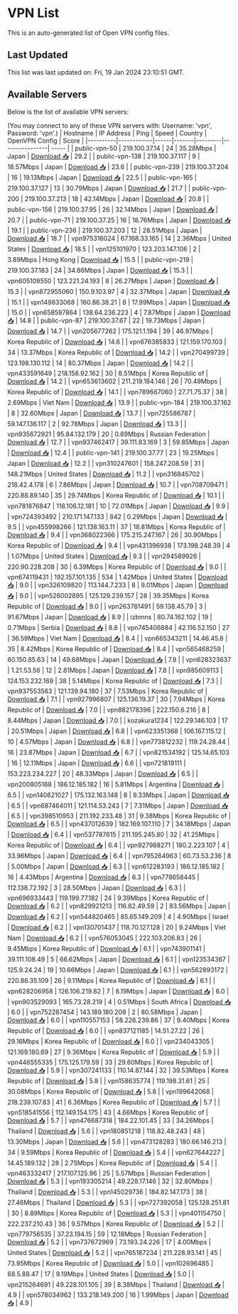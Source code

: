 # VPN List

This is an auto-generated list of Open VPN config files.

## Last Updated

This list was last updated on: Fri, 19 Jan 2024 23:10:51 GMT.

## Available Servers

Below is the list of available VPN servers:

(You may connect to any of these VPN servers with: Username: 'vpn', Password: 'vpn'.)
| Hostname | IP Address | Ping | Speed | Country | OpenVPN Config | Score |
|----------|------------|------|-------|---------|----------------| ----- |
| public-vpn-50 | 219.100.37.14 | 24 | 35.28Mbps | Japan | [Download 📥](./configs/server_0_JP.ovpn) | 29.2 |
| public-vpn-138 | 219.100.37.117 | 9 | 18.57Mbps | Japan | [Download 📥](./configs/server_1_JP.ovpn) | 23.6 |
| public-vpn-239 | 219.100.37.204 | 16 | 19.13Mbps | Japan | [Download 📥](./configs/server_2_JP.ovpn) | 22.5 |
| public-vpn-165 | 219.100.37.127 | 13 | 30.79Mbps | Japan | [Download 📥](./configs/server_3_JP.ovpn) | 21.7 |
| public-vpn-200 | 219.100.37.213 | 18 | 42.14Mbps | Japan | [Download 📥](./configs/server_4_JP.ovpn) | 20.8 |
| public-vpn-156 | 219.100.37.95 | 26 | 32.14Mbps | Japan | [Download 📥](./configs/server_5_JP.ovpn) | 20.7 |
| public-vpn-71 | 219.100.37.25 | 16 | 18.76Mbps | Japan | [Download 📥](./configs/server_6_JP.ovpn) | 19.1 |
| public-vpn-236 | 219.100.37.203 | 12 | 28.51Mbps | Japan | [Download 📥](./configs/server_7_JP.ovpn) | 18.7 |
| vpn975316024 | 67.168.33.165 | 14 | 2.36Mbps | United States | [Download 📥](./configs/server_8_US.ovpn) | 18.5 |
| vpn125101970 | 123.203.147.106 | 2 | 3.89Mbps | Hong Kong | [Download 📥](./configs/server_9_HK.ovpn) | 15.5 |
| public-vpn-219 | 219.100.37.183 | 24 | 34.86Mbps | Japan | [Download 📥](./configs/server_10_JP.ovpn) | 15.3 |
| vpn605109550 | 123.221.24.193 | 8 | 26.27Mbps | Japan | [Download 📥](./configs/server_11_JP.ovpn) | 15.3 |
| vpn872955060 | 150.9.103.97 | 4 | 32.37Mbps | Japan | [Download 📥](./configs/server_12_JP.ovpn) | 15.1 |
| vpn149833068 | 160.86.38.21 | 8 | 17.99Mbps | Japan | [Download 📥](./configs/server_13_JP.ovpn) | 15.0 |
| vpn658597864 | 138.64.236.223 | 4 | 7.87Mbps | Japan | [Download 📥](./configs/server_14_JP.ovpn) | 14.8 |
| public-vpn-87 | 219.100.37.67 | 22 | 19.73Mbps | Japan | [Download 📥](./configs/server_15_JP.ovpn) | 14.7 |
| vpn205677262 | 175.121.1.194 | 39 | 46.97Mbps | Korea Republic of | [Download 📥](./configs/server_16_KR.ovpn) | 14.6 |
| vpn676385833 | 121.159.170.103 | 34 | 13.37Mbps | Korea Republic of | [Download 📥](./configs/server_17_KR.ovpn) | 14.2 |
| vpn270499739 | 123.198.130.112 | 14 | 80.37Mbps | Japan | [Download 📥](./configs/server_18_JP.ovpn) | 14.2 |
| vpn433591649 | 218.158.92.162 | 30 | 8.51Mbps | Korea Republic of | [Download 📥](./configs/server_19_KR.ovpn) | 14.2 |
| vpn653613602 | 211.219.184.146 | 26 | 70.49Mbps | Korea Republic of | [Download 📥](./configs/server_20_KR.ovpn) | 14.1 |
| vpn789667060 | 27.71.75.37 | 38 | 2.69Mbps | Viet Nam | [Download 📥](./configs/server_21_VN.ovpn) | 13.9 |
| public-vpn-184 | 219.100.37.162 | 8 | 32.60Mbps | Japan | [Download 📥](./configs/server_22_JP.ovpn) | 13.7 |
| vpn725586787 | 59.147.136.117 | 2 | 92.78Mbps | Japan | [Download 📥](./configs/server_23_JP.ovpn) | 13.3 |
| vpn935672921 | 95.84.132.179 | 20 | 0.89Mbps | Russian Federation | [Download 📥](./configs/server_24_RU.ovpn) | 12.7 |
| vpn937462417 | 39.111.83.169 | 3 | 59.85Mbps | Japan | [Download 📥](./configs/server_25_JP.ovpn) | 12.4 |
| public-vpn-141 | 219.100.37.77 | 23 | 19.25Mbps | Japan | [Download 📥](./configs/server_26_JP.ovpn) | 12.2 |
| vpn310247601 | 158.247.208.59 | 31 | 148.21Mbps | United States | [Download 📥](./configs/server_27_US.ovpn) | 11.2 |
| vpn316845702 | 218.42.4.178 | 6 | 7.86Mbps | Japan | [Download 📥](./configs/server_28_JP.ovpn) | 10.7 |
| vpn708709471 | 220.88.89.140 | 35 | 29.74Mbps | Korea Republic of | [Download 📥](./configs/server_29_KR.ovpn) | 10.1 |
| vpn781876847 | 118.106.12.181 | 10 | 72.01Mbps | Japan | [Download 📥](./configs/server_30_JP.ovpn) | 9.9 |
| vpn724393492 | 210.171.147.133 | 842 | 0.29Mbps | Japan | [Download 📥](./configs/server_31_JP.ovpn) | 9.5 |
| vpn455998266 | 121.138.163.11 | 37 | 18.81Mbps | Korea Republic of | [Download 📥](./configs/server_32_KR.ovpn) | 9.4 |
| vpn368022366 | 175.215.247.167 | 26 | 30.90Mbps | Korea Republic of | [Download 📥](./configs/server_33_KR.ovpn) | 9.4 |
| vpn431396938 | 173.198.248.39 | 4 | 1.07Mbps | United States | [Download 📥](./configs/server_34_US.ovpn) | 9.3 |
| vpn294589926 | 220.90.228.208 | 30 | 6.39Mbps | Korea Republic of | [Download 📥](./configs/server_35_KR.ovpn) | 9.0 |
| vpn674119431 | 192.157.101.135 | 534 | 1.42Mbps | United States | [Download 📥](./configs/server_36_US.ovpn) | 9.0 |
| vpn326109820 | 113.144.7.233 | 8 | 9.01Mbps | Japan | [Download 📥](./configs/server_37_JP.ovpn) | 9.0 |
| vpn526002895 | 125.129.239.157 | 28 | 39.35Mbps | Korea Republic of | [Download 📥](./configs/server_38_KR.ovpn) | 9.0 |
| vpn263781491 | 59.138.45.79 | 3 | 91.67Mbps | Japan | [Download 📥](./configs/server_39_JP.ovpn) | 8.9 |
| izbmns | 80.74.162.102 | 19 | 0.71Mbps | Serbia | [Download 📥](./configs/server_40_RS.ovpn) | 8.8 |
| vpn745406884 | 42.116.52.150 | 27 | 36.59Mbps | Viet Nam | [Download 📥](./configs/server_41_VN.ovpn) | 8.4 |
| vpn665343211 | 14.46.45.8 | 35 | 8.42Mbps | Korea Republic of | [Download 📥](./configs/server_42_KR.ovpn) | 8.4 |
| vpn565468259 | 60.150.85.63 | 14 | 49.68Mbps | Japan | [Download 📥](./configs/server_43_JP.ovpn) | 7.8 |
| vpn628323637 | 1.21.53.56 | 12 | 2.81Mbps | Japan | [Download 📥](./configs/server_44_JP.ovpn) | 7.8 |
| vpn985609113 | 124.153.232.169 | 38 | 5.14Mbps | Korea Republic of | [Download 📥](./configs/server_45_KR.ovpn) | 7.3 |
| vpn937553563 | 121.139.94.180 | 37 | 7.53Mbps | Korea Republic of | [Download 📥](./configs/server_46_KR.ovpn) | 7.1 |
| vpn927996807 | 125.136.19.37 | 30 | 7.94Mbps | Korea Republic of | [Download 📥](./configs/server_47_KR.ovpn) | 7.0 |
| vpn882178396 | 222.150.6.216 | 8 | 8.44Mbps | Japan | [Download 📥](./configs/server_48_JP.ovpn) | 7.0 |
| kozakura1234 | 122.29.146.103 | 17 | 20.51Mbps | Japan | [Download 📥](./configs/server_49_JP.ovpn) | 6.8 |
| vpn623351368 | 106.167.115.12 | 10 | 4.57Mbps | Japan | [Download 📥](./configs/server_50_JP.ovpn) | 6.8 |
| vpn773812232 | 119.24.28.44 | 16 | 23.87Mbps | Japan | [Download 📥](./configs/server_51_JP.ovpn) | 6.7 |
| vpn821534192 | 125.14.65.103 | 16 | 12.11Mbps | Japan | [Download 📥](./configs/server_52_JP.ovpn) | 6.6 |
| vpn721819111 | 153.223.234.227 | 20 | 48.33Mbps | Japan | [Download 📥](./configs/server_53_JP.ovpn) | 6.5 |
| vpn200805168 | 186.12.185.182 | 16 | 5.81Mbps | Argentina | [Download 📥](./configs/server_54_AR.ovpn) | 6.5 |
| vpn140621027 | 175.132.163.148 | 8 | 9.33Mbps | Japan | [Download 📥](./configs/server_55_JP.ovpn) | 6.5 |
| vpn687464011 | 121.114.53.243 | 7 | 7.31Mbps | Japan | [Download 📥](./configs/server_56_JP.ovpn) | 6.5 |
| vpn398510953 | 211.192.233.48 | 31 | 9.38Mbps | Korea Republic of | [Download 📥](./configs/server_57_KR.ovpn) | 6.5 |
| vpn437012639 | 182.169.107.110 | 7 | 34.18Mbps | Japan | [Download 📥](./configs/server_58_JP.ovpn) | 6.4 |
| vpn537787615 | 211.195.245.80 | 32 | 41.25Mbps | Korea Republic of | [Download 📥](./configs/server_59_KR.ovpn) | 6.4 |
| vpn927988271 | 180.2.223.107 | 4 | 33.96Mbps | Japan | [Download 📥](./configs/server_60_JP.ovpn) | 6.4 |
| vpn795264963 | 60.73.53.236 | 8 | 5.00Mbps | Japan | [Download 📥](./configs/server_61_JP.ovpn) | 6.3 |
| vpn612283193 | 186.12.185.182 | 16 | 4.43Mbps | Argentina | [Download 📥](./configs/server_62_AR.ovpn) | 6.3 |
| vpn778658445 | 112.138.72.192 | 3 | 28.50Mbps | Japan | [Download 📥](./configs/server_63_JP.ovpn) | 6.3 |
| vpn696933443 | 119.199.77.182 | 24 | 9.39Mbps | Korea Republic of | [Download 📥](./configs/server_64_KR.ovpn) | 6.2 |
| vpn829921213 | 116.82.49.59 | 2 | 83.56Mbps | Japan | [Download 📥](./configs/server_65_JP.ovpn) | 6.2 |
| vpn544820465 | 85.65.149.209 | 4 | 4.90Mbps | Israel | [Download 📥](./configs/server_66_IL.ovpn) | 6.2 |
| vpn130701437 | 118.70.127.128 | 20 | 9.24Mbps | Viet Nam | [Download 📥](./configs/server_67_VN.ovpn) | 6.2 |
| vpn576053045 | 222.103.206.83 | 26 | 9.45Mbps | Korea Republic of | [Download 📥](./configs/server_68_KR.ovpn) | 6.1 |
| vpn743901141 | 39.111.108.49 | 5 | 66.62Mbps | Japan | [Download 📥](./configs/server_69_JP.ovpn) | 6.1 |
| vpn123534367 | 125.9.24.24 | 19 | 10.66Mbps | Japan | [Download 📥](./configs/server_70_JP.ovpn) | 6.1 |
| vpn562893172 | 220.86.35.109 | 26 | 9.11Mbps | Korea Republic of | [Download 📥](./configs/server_71_KR.ovpn) | 6.1 |
| vpn628206958 | 126.106.219.82 | 7 | 8.19Mbps | Japan | [Download 📥](./configs/server_72_JP.ovpn) | 6.0 |
| vpn903529093 | 165.73.28.219 | 4 | 0.51Mbps | South Africa | [Download 📥](./configs/server_73_ZA.ovpn) | 6.0 |
| vpn752287454 | 143.189.180.208 | 2 | 80.58Mbps | Japan | [Download 📥](./configs/server_74_JP.ovpn) | 6.0 |
| vpn110557153 | 58.226.239.86 | 37 | 9.40Mbps | Korea Republic of | [Download 📥](./configs/server_75_KR.ovpn) | 6.0 |
| vpn837121185 | 14.51.27.22 | 26 | 29.16Mbps | Korea Republic of | [Download 📥](./configs/server_76_KR.ovpn) | 6.0 |
| vpn234043305 | 121.169.180.69 | 27 | 9.36Mbps | Korea Republic of | [Download 📥](./configs/server_77_KR.ovpn) | 5.9 |
| vpn446555335 | 175.125.179.59 | 33 | 29.60Mbps | Korea Republic of | [Download 📥](./configs/server_78_KR.ovpn) | 5.9 |
| vpn307241133 | 110.14.87.144 | 32 | 39.53Mbps | Korea Republic of | [Download 📥](./configs/server_79_KR.ovpn) | 5.8 |
| vpn158635774 | 119.198.31.61 | 25 | 30.08Mbps | Korea Republic of | [Download 📥](./configs/server_80_KR.ovpn) | 5.8 |
| vpn199642068 | 218.239.107.83 | 41 | 6.36Mbps | Korea Republic of | [Download 📥](./configs/server_81_KR.ovpn) | 5.7 |
| vpn518541556 | 112.149.154.175 | 43 | 4.66Mbps | Korea Republic of | [Download 📥](./configs/server_82_KR.ovpn) | 5.7 |
| vpn476687318 | 184.22.101.45 | 33 | 34.26Mbps | Thailand | [Download 📥](./configs/server_83_TH.ovpn) | 5.6 |
| vpn180851218 | 118.82.48.243 | 48 | 13.30Mbps | Japan | [Download 📥](./configs/server_84_JP.ovpn) | 5.6 |
| vpn473128283 | 180.66.146.213 | 34 | 9.59Mbps | Korea Republic of | [Download 📥](./configs/server_85_KR.ovpn) | 5.4 |
| vpn627644227 | 14.45.189.132 | 28 | 2.75Mbps | Korea Republic of | [Download 📥](./configs/server_86_KR.ovpn) | 5.4 |
| vpn463332417 | 217.107.125.96 | 25 | 5.57Mbps | Russian Federation | [Download 📥](./configs/server_87_RU.ovpn) | 5.3 |
| vpn193305214 | 49.228.17.146 | 32 | 32.80Mbps | Thailand | [Download 📥](./configs/server_88_TH.ovpn) | 5.3 |
| vpn145029736 | 184.82.147.173 | 38 | 27.46Mbps | Thailand | [Download 📥](./configs/server_89_TH.ovpn) | 5.3 |
| vpn727392058 | 125.128.251.81 | 30 | 8.89Mbps | Korea Republic of | [Download 📥](./configs/server_90_KR.ovpn) | 5.3 |
| vpn401154750 | 222.237.210.43 | 36 | 9.57Mbps | Korea Republic of | [Download 📥](./configs/server_91_KR.ovpn) | 5.2 |
| vpn779756535 | 37.23.194.15 | 59 | 12.18Mbps | Russian Federation | [Download 📥](./configs/server_92_RU.ovpn) | 5.2 |
| vpn737672969 | 73.193.24.226 | 17 | 4.00Mbps | United States | [Download 📥](./configs/server_93_US.ovpn) | 5.2 |
| vpn765187234 | 211.228.93.141 | 45 | 73.95Mbps | Korea Republic of | [Download 📥](./configs/server_94_KR.ovpn) | 5.0 |
| vpn102696485 | 68.5.88.47 | 17 | 9.19Mbps | United States | [Download 📥](./configs/server_95_US.ovpn) | 5.0 |
| vpn215264691 | 49.228.101.105 | 39 | 8.38Mbps | Thailand | [Download 📥](./configs/server_96_TH.ovpn) | 4.9 |
| vpn578034962 | 133.218.149.200 | 16 | 1.99Mbps | Japan | [Download 📥](./configs/server_97_JP.ovpn) | 4.9 |
